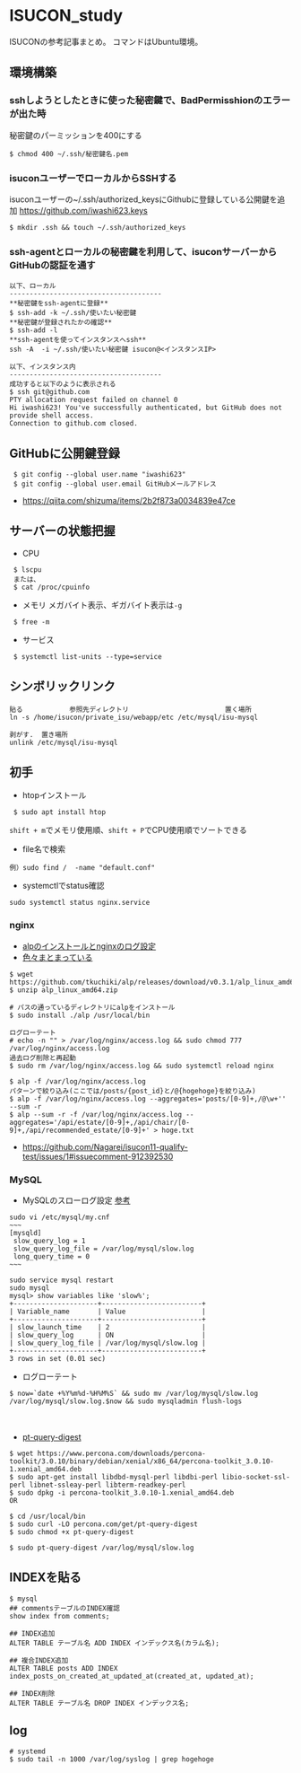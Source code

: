 # ISUCON_study
ISUCONの参考記事まとめ。
コマンドはUbuntu環境。

## 環境構築
### sshしようとしたときに使った秘密鍵で、BadPermisshionのエラーが出た時
秘密鍵のパーミッションを400にする
```
$ chmod 400 ~/.ssh/秘密鍵名.pem
```

### isuconユーザーでローカルからSSHする
isuconユーザーの~/.ssh/authorized_keysにGithubに登録している公開鍵を追加
https://github.com/iwashi623.keys
```
$ mkdir .ssh && touch ~/.ssh/authorized_keys
```

### ssh-agentとローカルの秘密鍵を利用して、isuconサーバーからGitHubの認証を通す
```
以下、ローカル
--------------------------------------
**秘密鍵をssh-agentに登録**
$ ssh-add -k ~/.ssh/使いたい秘密鍵
**秘密鍵が登録されたかの確認**
$ ssh-add -l
**ssh-agentを使ってインスタンスへssh**
ssh -A  -i ~/.ssh/使いたい秘密鍵 isucon@<インスタンスIP>

以下、インスタンス内
--------------------------------------
成功すると以下のように表示される
$ ssh git@github.com
PTY allocation request failed on channel 0
Hi iwashi623! You've successfully authenticated, but GitHub does not provide shell access.
Connection to github.com closed.
```

## GitHubに公開鍵登録
```
 $ git config --global user.name "iwashi623"
 $ git config --global user.email GitHubメールアドレス
```
 - https://qiita.com/shizuma/items/2b2f873a0034839e47ce

## サーバーの状態把握
 - CPU
 ```
  $ lscpu
  または、
  $ cat /proc/cpuinfo
 ```
 
 - メモリ
 メガバイト表示、ギガバイト表示は`-g`
 ```
  $ free -m
 ```
 
 - サービス
 ```
  $ systemctl list-units --type=service
 ```

## シンボリックリンク
```
貼る　　　　　　　参照先ディレクトリ                        置く場所　　　
ln -s /home/isucon/private_isu/webapp/etc /etc/mysql/isu-mysql

剥がす.  置き場所
unlink /etc/mysql/isu-mysql
```

## 初手
 - htopインストール
 ```
  $ sudo apt install htop
 ```
`shift + m`でメモリ使用順、`shift + P`でCPU使用順でソートできる


 - file名で検索
 ```
 例）sudo find /  -name "default.conf"
 ```
 
 - systemctlでstatus確認
 ```
 sudo systemctl status nginx.service
 ```

### nginx
 - [alpのインストールとnginxのログ設定](https://nishinatoshiharu.com/install-alp-to-nginx/)
 - [色々まとまっている](https://kazegahukeba.hatenablog.com/entry/2019/09/13/015113)
 ```
 $ wget https://github.com/tkuchiki/alp/releases/download/v0.3.1/alp_linux_amd64.zip
 $ unzip alp_linux_amd64.zip

 # パスの通っているディレクトリにalpをインストール
 $ sudo install ./alp /usr/local/bin
 
 ログローテート
 # echo -n "" > /var/log/nginx/access.log && sudo chmod 777 /var/log/nginx/access.log
 過去ログ削除と再起動
 $ sudo rm /var/log/nginx/access.log && sudo systemctl reload nginx
 
 $ alp -f /var/log/nginx/access.log
 パターンで絞り込み(ここでは/posts/{post_id}と/@{hogehoge}を絞り込み)
 $ alp -f /var/log/nginx/access.log --aggregates='posts/[0-9]+,/@\w+'' --sum -r
 $ alp --sum -r -f /var/log/nginx/access.log --aggregates='/api/estate/[0-9]+,/api/chair/[0-9]+,/api/recommended_estate/[0-9]+' > hoge.txt
 ```
 
 - https://github.com/Nagarei/isucon11-qualify-test/issues/1#issuecomment-912392530

### MySQL
 - MySQLのスローログ設定
 [参考](https://nishinatoshiharu.com/mysql-slow-query-log/)
 ```
 sudo vi /etc/mysql/my.cnf
 ~~~
 [mysqld]
  slow_query_log = 1
  slow_query_log_file = /var/log/mysql/slow.log
  long_query_time = 0
 ~~~
 
 sudo service mysql restart
 sudo mysql
 mysql> show variables like 'slow%';
+---------------------+-------------------------+
| Variable_name       | Value                   |
+---------------------+-------------------------+
| slow_launch_time    | 2                       |
| slow_query_log      | ON                      |
| slow_query_log_file | /var/log/mysql/slow.log |
+---------------------+-------------------------+
3 rows in set (0.01 sec)

 ```
 
  - ログローテート
  ```
  $ now=`date +%Y%m%d-%H%M%S` && sudo mv /var/log/mysql/slow.log /var/log/mysql/slow.log.$now && sudo mysqladmin flush-logs
  ```
 　
  - [pt-query-digest](https://nishinatoshiharu.com/percona-slowquerylog/)
  ```
  $ wget https://www.percona.com/downloads/percona-toolkit/3.0.10/binary/debian/xenial/x86_64/percona-toolkit_3.0.10-1.xenial_amd64.deb
  $ sudo apt-get install libdbd-mysql-perl libdbi-perl libio-socket-ssl-perl libnet-ssleay-perl libterm-readkey-perl
  $ sudo dpkg -i percona-toolkit_3.0.10-1.xenial_amd64.deb
  OR

  $ cd /usr/local/bin
  $ sudo curl -LO percona.com/get/pt-query-digest
  $ sudo chmod +x pt-query-digest
  
  $ sudo pt-query-digest /var/log/mysql/slow.log
  ```
  
  ## INDEXを貼る
  ```
  $ mysql
  ## commentsテーブルのINDEX確認
  show index from comments;
  
  ## INDEX追加
  ALTER TABLE テーブル名 ADD INDEX インデックス名(カラム名);
  
  ## 複合INDEX追加
  ALTER TABLE posts ADD INDEX index_posts_on_created_at_updated_at(created_at, updated_at);
  
  ## INDEX削除
  ALTER TABLE テーブル名 DROP INDEX インデックス名;
  ```
  
  ## log
  ```
  # systemd 
  $ sudo tail -n 1000 /var/log/syslog | grep hogehoge
  ```

